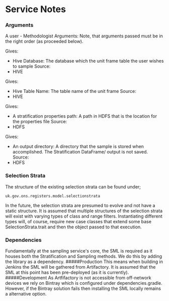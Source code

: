 # Service Notes

### Arguments
A user - Methodologist
Arguments: Note, that arguments passed must be in the right order (as proceeded below).

Gives: 
- Hive Database: The database which the unit frame table the user wishes to sample
Source:
- HIVE

Gives: 
- Hive Table Name: The table name of the unit frame
Source:
- HIVE

Gives:
- A stratification properties path: A path in HDFS that is the location for the properties file
Source:
- HDFS

Gives: 
- An output directory: A directory that the sample is stored when accomplished. The Stratification DataFrame/ output is not saved. 
Source:
- HDFS

### Selection Strata
The structure of the existing selection strata can be found under;
```
uk.gov.ons.registers.model.selectionstrata
```
In the future, the selection strata are presumed to evolve and not have a static structure. It is assumed that multiple structures of the selection strata will exist with varying types of class and range filters. Instantiating different types will, of course, require new case classes that extend some base SelectionStrata.trait and then the object passed to that execution.


### Dependencies

Fundamentally at the sampling service's core, the SML is required as it houses both the Stratification and Sampling methods. We do this by adding the library as a dependency. 
#####Production
This means when building in Jenkins the SML will be gathered from Artifactory.  It is assumed that the SML at this point has been pre-deployed (as it is currently). 
#####Development
As Artfifactory is not accessible from off-network devices we rely on Bintray which is configured under dependencies.gradle. However, if the Bintray solution fails then installing the SML locally remains a alternative option.
